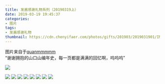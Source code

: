 ```yaml
---
title: 发酱感谢礼物系列（20190319上）
date: 2019-03-19 19:45:37
categories:
- 图片
tags:
- 发酱感谢礼物
thumbnail: https://cdn.chenyifaer.com/photos/gifts/201903/2019031901/IMG_5736.JPG
---
```


图片来自于<a href="https://weibo.com/p/1005051720171447" target="_blank">quanmmmmm</a><br/> “谢谢拥抱的山口山编年史，每一页都是满满的回忆啊，呜呜呜”

![](https://cdn.chenyifaer.com/photos/gifts/201903/2019031901/IMG_5736.JPG)

<!--more-->

![](https://cdn.chenyifaer.com/photos/gifts/201903/2019031901/IMG_5737.JPG)
![](https://cdn.chenyifaer.com/photos/gifts/201903/2019031901/IMG_5738.JPG)
![](https://cdn.chenyifaer.com/photos/gifts/201903/2019031901/IMG_5739.JPG)
![](https://cdn.chenyifaer.com/photos/gifts/201903/2019031901/IMG_5740.JPG)
![](https://cdn.chenyifaer.com/photos/gifts/201903/2019031901/IMG_5741.JPG)
![](https://cdn.chenyifaer.com/photos/gifts/201903/2019031901/IMG_5742.JPG)
![](https://cdn.chenyifaer.com/photos/gifts/201903/2019031901/IMG_5743.JPG)
![](https://cdn.chenyifaer.com/photos/gifts/201903/2019031901/IMG_5744.JPG)
